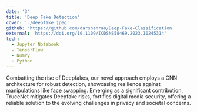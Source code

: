 ```yaml
---
date: '3'
title: 'Deep Fake Detection'
cover: './deepfake.jpeg'
github: 'https://github.com/darshanrao/Deep-Fake-Classification'
external: 'https://doi.org/10.1109/ICDSNS58469.2023.10245314'
tech:
  - Jupyter Notebook
  - TensorFlow
  - NumPy
  - Python
---
```


Combatting the rise of Deepfakes, our novel approach employs a CNN architecture for robust detection, showcasing resilience against manipulations like face swapping. Emerging as a significant contribution, TruceNet mitigates Deepfake risks, fortifies digital media security, offering a reliable solution to the evolving challenges in privacy and societal concerns.
